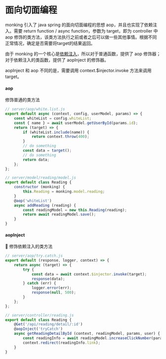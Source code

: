 # 面向切面编程

monking 引入了 java spring 的面向切面编程的思想 aop，并且也实现了依赖注入。需要 return function / async function，参数为 target，即为 controller 中 aop 修饰的类方法，该类方法执行之前或者之后可以做一些其他事情。根据不同正常情况，确定是否需要将target的结果返回。

由于 monking 的一个核心是[依赖注入](https://github.com/ssnau/injecting)，所以对于普通函数，提供了 aop 修饰器；对于依赖注入的类函数，提供了 aopInject 的修饰器。

aopInject 和 aop 不同的是，需要调用 context.$injector.invoke 方法来调用 target。

#### aop

修饰普通的类方法

```js
// server/aop/white.list.js
export default async (context, config, userModel, params) => {
    const whiteList = config.whiteList;
    const { name } = await userModel.getUserById(params.id);
    return (target) => {
        if (whiteList.include(name)) {
            return context.throw(400);
        }
        // do something
        const data = target();
        // do something
        return data;
    };
};

// server/model/reading/model.js
export default class Reading {
    constructor (monking) {
        this.Reading = monking.model.reading;
    }
    @aop('whiteList')
    async addReading (reading) {
        const readingModel = new this.Reading(reading);
        return await readingModel.save();
    }
}
```

#### aopInject

修饰依赖注入的类方法


```js
// server/aop/try.catch.js
export default (response, logger, context) => {
    return async (target) => {
        try {
            const data = await context.$injector.invoke(target);
            response(data);
        } catch (err) {
            logger.error(err);
            response(null, 500);
        }
    };
};

// server/controller/reading.js
export default class Reading {
    @Get('/api/reading/detail/:id')
    @aopInject('tryCatch')
    async getReadingDetailById (context, readingModel, params, user) {
        const readingInfo = await readingModel.increaseClickNumber(params.id, user.nickname);
        context.redirect(readingInfo.link);
    }
}
```

